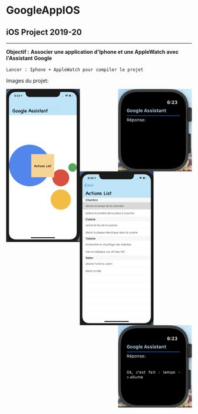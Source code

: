 # GoogleAppIOS

## iOS Project 2019-20

---

**Objectif :** __Associer une application d'Iphone et une AppleWatch avec l'Assistant Google__

```
Lancer : Iphone + AppleWatch pour compiler le projet
```

Images du projet:

<img src="img/home.png" alt="Home iphone" width="200" align="left" />

<img src="img/homeWatch.png" alt="Home AppleWatch" width="200" align="right" />

<img src="img/ListActions.png" alt="ListAction Iphone" width="200" align="left" />

<img src="img/responseGoogleWatch.png" alt="Response Apple Watch" width="200" align="right" />
